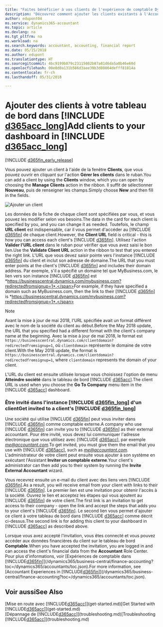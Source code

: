 ```yaml
---
title: "Faites bénéficier à vos clients de l'expérience de comptable Dynamics 365 | Microsoft Docs"
description: "Découvrez comment ajouter les clients existants à l'Accountant Hub pour Dynamics 365."
author: edupont04
ms.service: dynamics365-accountant
ms.topic: article
ms.devlang: na
ms.tgt_pltfrm: na
ms.workload: na
ms.search.keywords: accountant, accounting, financial report
ms.date: 05/15/2018
ms.author: edupont
ms.translationtype: HT
ms.sourcegitcommit: 4bc9199b879c23115082b07a81d6da5a0b46e60d
ms.openlocfilehash: 00e0d0a131b586d3aee39b3d08064defff81814a
ms.contentlocale: fr-ch
ms.lasthandoff: 05/31/2018

---
```

# <a name="add-clients-to-your-dashboard-in-include-d365acclongincludesd365acclongmdmd"></a><span data-ttu-id="b1d44-103">Ajouter des clients à votre tableau de bord dans [!INCLUDE [d365acc_long](includes/d365acc_long_md.md)]</span><span class="sxs-lookup"><span data-stu-id="b1d44-103">Add clients to your dashboard in [!INCLUDE [d365acc_long](includes/d365acc_long_md.md)]</span></span>
[!INCLUDE [d365fin_early_release](includes/d365fin_early_release.md.md)]

<span data-ttu-id="b1d44-104">Vous pouvez ajouter un client à l'aide de la fenêtre **Clients**, que vous pouvez ouvrir en cliquant sur l'action **Gérer les clients** dans le ruban.</span><span class="sxs-lookup"><span data-stu-id="b1d44-104">You can add a client by using the **Clients** window, which you can open by choosing the **Manage Clients** action in the ribbon.</span></span> <span data-ttu-id="b1d44-105">Il suffit de sélectionner **Nouveau**, puis de renseigner les champs.</span><span class="sxs-lookup"><span data-stu-id="b1d44-105">Simply choose **New** and then fill in the fields.</span></span>  

![Ajouter un client](./media/accountant-add-client/manage-client.png)

<span data-ttu-id="b1d44-107">Les données de la fiche de chaque client sont spécifiées par vous, et vous pouvez les modifier selon vos besoins.</span><span class="sxs-lookup"><span data-stu-id="b1d44-107">The data in the card for each client is specified by you, and you can change it as needed.</span></span> <span data-ttu-id="b1d44-108">Toutefois, le champ **URL client** est indispensable, car il vous permet d'accéder au [!INCLUDE [d365fin](includes/d365fin_md.md)] de chaque client.</span><span class="sxs-lookup"><span data-stu-id="b1d44-108">However, the **Client URL** field is critical - this is how you can access each client's [!INCLUDE [d365fin](includes/d365fin_md.md)].</span></span> <span data-ttu-id="b1d44-109">Utilisez l'action **Valider l'URL client** dans le ruban pour vérifier que vous avez saisi le bon lien.</span><span class="sxs-lookup"><span data-stu-id="b1d44-109">Use the **Validate Client URL** action in the ribbon to test that you entered the right link.</span></span> <span data-ttu-id="b1d44-110">L'URL que vous devez saisir pointe vers l'instance [!INCLUDE [d365fin](includes/d365fin_md.md)] du client et inclut son adresse de domaine.</span><span class="sxs-lookup"><span data-stu-id="b1d44-110">The URL that you must enter points at the client's [!INCLUDE [d365fin](includes/d365fin_md.md)] and includes their domain address.</span></span> <span data-ttu-id="b1d44-111">Par exemple, s'il a spécifié un domaine tel que MyBusiness.com, le lien vers son instance [!INCLUDE [d365fin](includes/d365fin_md.md)] est *https://businesscentral.dynamics.com/mybusiness.com?redirectedfromsignup=1*.</span><span class="sxs-lookup"><span data-stu-id="b1d44-111">For example, if they have specified a domain such as MyBusiness.com, then the link to their [!INCLUDE [d365fin](includes/d365fin_md.md)] is *https://businesscentral.dynamics.com/mybusiness.com?redirectedfromsignup=1*.</span></span>  

> [!NOTE]
>  <span data-ttu-id="b1d44-112">Avant la mise à jour de mai 2018, l'URL spécifiée avait un format différent avec le nom de la société du client au début.</span><span class="sxs-lookup"><span data-stu-id="b1d44-112">Before the May 2018 update, the URL that you specified had a different format with the client's company name at the beginning.</span></span> <span data-ttu-id="b1d44-113">Avec la mise à jour de mai 2018, le format est ```https://businesscentral.dynamics.com/clientdomain?redirectedfromsignup=1```, où ```clientdomain``` représente le domaine de votre client.</span><span class="sxs-lookup"><span data-stu-id="b1d44-113">With the May 2018 update, the format is ```https://businesscentral.dynamics.com/clientdomain?redirectedfromsignup=1```, where ```clientdomain``` represents the domain of your client.</span></span>  

<span data-ttu-id="b1d44-114">L'URL du client est ensuite utilisée lorsque vous choisissez l'option de menu **Atteindre société** dans le tableau de bord [!INCLUDE [d365acc](includes/d365acc_md.md)].</span><span class="sxs-lookup"><span data-stu-id="b1d44-114">The client URL is used when you choose the **Go To Company** menu item in the [!INCLUDE [d365acc](includes/d365acc_md.md)] dashboard.</span></span>  

### <a name="get-invited-to-a-clients-include-d365finlongincludesd365finlongmdmd"></a><span data-ttu-id="b1d44-115">Être invité dans l'instance [!INCLUDE [d365fin_long](includes/d365fin_long_md.md)] d'un client</span><span class="sxs-lookup"><span data-stu-id="b1d44-115">Get invited to a client's [!INCLUDE [d365fin_long](includes/d365fin_long_md.md)]</span></span>
<span data-ttu-id="b1d44-116">Une société qui utilise [!INCLUDE [d365fin](includes/d365fin_md.md)] peut vous inviter dans [!INCLUDE [d365fin](includes/d365fin_md.md)] comme comptable externe.</span><span class="sxs-lookup"><span data-stu-id="b1d44-116">A company who use [!INCLUDE [d365fin](includes/d365fin_md.md)] can invite you to [!INCLUDE [d365fin](includes/d365fin_md.md)] as their external accountant.</span></span> <span data-ttu-id="b1d44-117">Pour être invité, vous devez lui communiquer l'adresse électronique que vous utilisez avec [!INCLUDE [d365acc](includes/d365acc_md.md)], par exemple <em>me@accountant.com</em>.</span><span class="sxs-lookup"><span data-stu-id="b1d44-117">To get invited, you must give them the email that you use with [!INCLUDE [d365acc](includes/d365acc_md.md)], such as <em>me@accountant.com</em>.</span></span> <span data-ttu-id="b1d44-118">L'administrateur de votre client peut ensuite vous ajouter à son système en exécutant l'Assistant **Inviter un comptable externe**.</span><span class="sxs-lookup"><span data-stu-id="b1d44-118">Your client's administrator can then add you to their system by running the **Invite External Accountant** wizard.</span></span>  

<span data-ttu-id="b1d44-119">Vous recevrez ensuite un e-mail du client avec des liens vers [!INCLUDE [d365fin](includes/d365fin_md.md)].</span><span class="sxs-lookup"><span data-stu-id="b1d44-119">As a result, you will receive email from your client with links to their [!INCLUDE [d365fin](includes/d365fin_md.md)].</span></span> <span data-ttu-id="b1d44-120">Le premier lien est une invitation pour obtenir l'accès à la société. Ouvrez le lien et acceptez les étapes qui vous ajoutent au [!INCLUDE [d365fin](includes/d365fin_md.md)] de votre client.</span><span class="sxs-lookup"><span data-stu-id="b1d44-120">The first link is an invitation to get access to their company - open the link and accept the steps that adds you to your client's [!INCLUDE [d365fin](includes/d365fin_md.md)].</span></span> <span data-ttu-id="b1d44-121">Le second lien vous permet d'ajouter ce client à votre tableau de bord dans [!INCLUDE [d365acc](includes/d365acc_md.md)] comme décrit ci-dessus.</span><span class="sxs-lookup"><span data-stu-id="b1d44-121">The second link is for adding this client to your dashboard in [!INCLUDE [d365acc](includes/d365acc_md.md)] as described above.</span></span>  

<span data-ttu-id="b1d44-122">Lorsque vous avez accepté l'invitation, vous êtes connecté et vous pouvez accéder aux données financières du client sur le tableau de bord **Comptable**.</span><span class="sxs-lookup"><span data-stu-id="b1d44-122">When you have accepted the invitation, you are logged in and can access the client's financial data from the **Accountant** Role Center.</span></span> <span data-ttu-id="b1d44-123">Pour plus d'informations, voir [Expériences de comptable dans [!INCLUDE[d365fin](includes/d365fin_md.md)]](/dynamics365/business-central/finance-accounting?toc=/dynamics365/accountants/toc.json).</span><span class="sxs-lookup"><span data-stu-id="b1d44-123">For more information, see [Accountant Experiences in [!INCLUDE[d365fin](includes/d365fin_md.md)]](/dynamics365/business-central/finance-accounting?toc=/dynamics365/accountants/toc.json).</span></span>  

## <a name="see-also"></a><span data-ttu-id="b1d44-124">Voir aussi</span><span class="sxs-lookup"><span data-stu-id="b1d44-124">See Also</span></span>
<span data-ttu-id="b1d44-125">[Mise en route avec [!INCLUDE[d365acc](includes/d365acc_md.md)]](get-started.md)</span><span class="sxs-lookup"><span data-stu-id="b1d44-125">[Get Started with [!INCLUDE[d365acc](includes/d365acc_md.md)]](get-started.md)</span></span>  
<span data-ttu-id="b1d44-126">[Dépannage de [!INCLUDE[d365acc](includes/d365acc_md.md)]](troubleshooting.md)</span><span class="sxs-lookup"><span data-stu-id="b1d44-126">[Troubleshooting [!INCLUDE[d365acc](includes/d365acc_md.md)]](troubleshooting.md)</span></span>  

